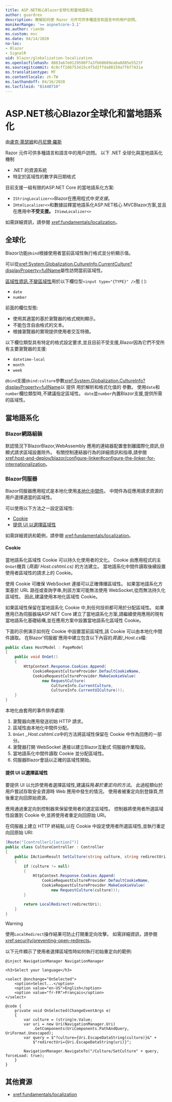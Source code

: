 ```yaml
---
title: ASP.NET核心Blazor全球化和當地語系化
author: guardrex
description: 瞭解如何使 Razor 元件可供多種語言和語言中的用戶訪問。
monikerRange: '>= aspnetcore-3.1'
ms.author: riande
ms.custom: mvc
ms.date: 04/14/2020
no-loc:
- Blazor
- SignalR
uid: blazor/globalization-localization
ms.openlocfilehash: 0883a67e0129590f7a3fb68689eaba8d85e5523f
ms.sourcegitcommit: 6c8cff2d6753415c4f5d2ffda88159a7f6f7431a
ms.translationtype: MT
ms.contentlocale: zh-TW
ms.lasthandoff: 04/16/2020
ms.locfileid: "81440710"
---
```

# <a name="aspnet-core-opno-locblazor-globalization-and-localization"></a>ASP.NET核心Blazor全球化和當地語系化

由[盧克·萊瑟姆](https://github.com/guardrex)和[丹尼爾·羅斯](https://github.com/danroth27)

Razor 元件可供多種語言和語言中的用戶訪問。 以下 .NET 全球化與當地語系化機制

* .NET 的資源系統
* 特定於區域性的數字與日期格式

目前支援一組有限的ASP.NET Core 的當地語系化方案:

* `IStringLocalizer<>`Blazor在應用程式中*受支援*。
* `IHtmlLocalizer<>`和數據註釋當地語系化ASP.NET核心 MVCBlazor方案,並且在應用中**不受支援。** `IViewLocalizer<>`

如需詳細資訊，請參閱 <xref:fundamentals/localization>。

## <a name="globalization"></a>全球化

Blazor功能`@bind`根據使用者當前區域性執行格式並分析顯示值。

可以從<xref:System.Globalization.CultureInfo.CurrentCulture?displayProperty=fullName>屬性訪問當前區域性。

[區域性資訊.不變區域性](xref:System.Globalization.CultureInfo.InvariantCulture)用於以下欄位型`<input type="{TYPE}" />`態 ( ):

* `date`
* `number`

前面的欄位型態:

* 使用其適當的基於瀏覽器的格式規則顯示。
* 不能包含自由格式的文本。
* 根據瀏覽器的實現提供使用者交互特徵。

以下欄位類型具有特定的格式設定要求,並且目前不受支援,Blazor因為它們不受所有主要瀏覽器的支援:

* `datetime-local`
* `month`
* `week`

`@bind`支援`@bind:culture`參數<xref:System.Globalization.CultureInfo?displayProperty=fullName>以 提供 用於解析和格式化值的 參數。 使用`date`和`number`欄位類型時,不建議指定區域性。 `date`並`number`內置Blazor支援,提供所需的區域性。

## <a name="localization"></a>當地語系化

### <a name="opno-locblazor-webassembly"></a>Blazor網路組裝

默認情況下BlazorBlazor,WebAssembly 應用的連結器配置會剝離國際化資訊,但顯式請求區域設置除外。 有關控制連結器行為的詳細資訊和指導,請參閱<xref:host-and-deploy/blazor/configure-linker#configure-the-linker-for-internationalization>。

<!-- HOLD FOR 3.2 PREVIEW 4: Replace prior paragraph with ...

Blazor WebAssembly apps set the culture using the user's [language preference](https://developer.mozilla.org/docs/Web/API/NavigatorLanguage/languages).

To explicitly configure the culture, set `CultureInfo.DefaultThreadCurrentCulture` and `CultureInfo.DefaultThreadCurrentUICulture` in `Program.Main`.

By default, Blazor's linker configuration for Blazor WebAssembly apps strips out internationalization information except for locales explicitly requested. For more information and guidance on controlling the linker's behavior, see <xref:host-and-deploy/blazor/configure-linker#configure-the-linker-for-internationalization>.

While the culture that Blazor selects by default might be sufficient for most users, consider offering a way for users to specify their preferred locale. For a Blazor WebAssembly sample app with a culture picker, see the [LocSample](https://github.com/pranavkm/LocSample) localization sample app.

-->

### <a name="opno-locblazor-server"></a>Blazor伺服器

Blazor伺服器應用程式是本地化使用[本地化中間件](xref:fundamentals/localization#localization-middleware)。 中間件為從應用請求資源的用戶選擇適當的區域性。

可以使用以下方法之一設定區域性:

* [Cookie](#cookies)
* [提供 UI 以選擇區域性](#provide-ui-to-choose-the-culture)

如需詳細資訊和範例，請參閱 <xref:fundamentals/localization>。

#### <a name="cookies"></a>Cookie

當地語系化區域性 Cookie 可以持久化使用者的文化。 Cookie 由應用程式的主`OnGet`機頁 (*頁面/ Host.cshtml.cs)* 的方法建立。 當地語系化中間件讀取後續設置使用者區域性的請求上的 Cookie。 

使用 Cookie 可確保 WebSocket 連接可以正確傳播區域性。 如果當地語系化方案基於 URL 路徑或查詢字串,則該方案可能無法使用 WebSocket,從而無法持久化區域性。 因此,建議使用本地化區域性 Cookie。

如果區域性保留在當地語系化 Cookie 中,則任何技術都可用於分配區域性。 如果應用已為伺服器端ASP.NET Core 建立了當地語系化方案,請繼續使用應用的現有當地語系化基礎結構,並在應用方案中設置當地語系化區域性 Cookie。

下面的示例演示如何在 Cookie 中設置當前區域性,該 Cookie 可以由本地化中間件讀取。 在Blazor'伺服器'應用中建立包含以下內容的*頁面/_Host.cs*檔:

```csharp
public class HostModel : PageModel
{
    public void OnGet()
    {
        HttpContext.Response.Cookies.Append(
            CookieRequestCultureProvider.DefaultCookieName,
            CookieRequestCultureProvider.MakeCookieValue(
                new RequestCulture(
                    CultureInfo.CurrentCulture,
                    CultureInfo.CurrentUICulture)));
    }
}
```

本地化由套用的事件排序處理:

1. 瀏覽器向應用發送初始 HTTP 請求。
1. 區域性由本地化中間件分配。
1. `OnGet` *_Host.cshtml.cs*中的方法將區域性保留在 Cookie 中作為回應的一部分。
1. 瀏覽器打開 WebSocket 連接以建立Blazor互動式 伺服器作業階段。
1. 當地語系化中間件讀取 Cookie 並分配區域性。
1. 伺服器Blazor會話以正確的區域性開始。

#### <a name="provide-ui-to-choose-the-culture"></a>提供 UI 以選擇區域性

要提供 UI 以允許使用者選擇區域性,建議採用*基於重定向的方法*。 此過程類似於用戶嘗試存取安全資源時 Web 應用中發生的情況。 使用者被重定向到登錄頁,然後重定向回原始資源。 

應用通過重定向到控制器來保留使用者的選定區域性。 控制器將使用者所選區域性設置到 Cookie 中,並將使用者重定向回原始 URI。

在伺服器上建立 HTTP 終結點,以在 Cookie 中設定使用者所選區域性,並執行重定向回原始 URI:

```csharp
[Route("[controller]/[action]")]
public class CultureController : Controller
{
    public IActionResult SetCulture(string culture, string redirectUri)
    {
        if (culture != null)
        {
            HttpContext.Response.Cookies.Append(
                CookieRequestCultureProvider.DefaultCookieName,
                CookieRequestCultureProvider.MakeCookieValue(
                    new RequestCulture(culture)));
        }

        return LocalRedirect(redirectUri);
    }
}
```

> [!WARNING]
> 使用`LocalRedirect`操作結果可防止打開重定向攻擊。 如需詳細資訊，請參閱 <xref:security/preventing-open-redirects>。

以下元件顯示了使用者選擇區域性時如何執行初始重定向的範例:

```razor
@inject NavigationManager NavigationManager

<h3>Select your language</h3>

<select @onchange="OnSelected">
    <option>Select...</option>
    <option value="en-US">English</option>
    <option value="fr-FR">Français</option>
</select>

@code {
    private void OnSelected(ChangeEventArgs e)
    {
        var culture = (string)e.Value;
        var uri = new Uri(NavigationManager.Uri)
            .GetComponents(UriComponents.PathAndQuery, UriFormat.Unescaped);
        var query = $"?culture={Uri.EscapeDataString(culture)}&" +
            $"redirectUri={Uri.EscapeDataString(uri)}";

        NavigationManager.NavigateTo("/Culture/SetCulture" + query, forceLoad: true);
    }
}
```

## <a name="additional-resources"></a>其他資源

* <xref:fundamentals/localization>
